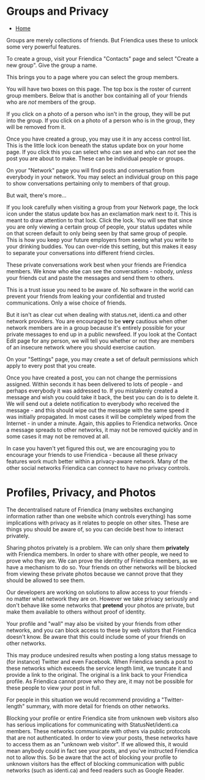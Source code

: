 Groups and Privacy
==================

* [Home](help)


Groups are merely collections of friends. But Friendica uses these to unlock some very powerful features. 

To create a group, visit your Friendica "Contacts" page and select "Create a new group". Give the group a name.

This brings you to a page where you can select the group members. 

You will have two boxes on this page. The top box is the roster of current group members. Below that is another box containing all of your friends who are *not* members of the group. 

If you click on a photo of a person who isn't in the group, they will be put into the group. If you click on a photo of a person who is in the group, they will be removed from it. 

Once you have created a group, you may use it in any access control list. This is the little lock icon beneath the status update box on your home page. If you click this you can select who can see and who can *not* see the post you are about to make.  These can be individual people or groups. 

On your "Network" page you will find posts and conversation from everybody in your network. You may select an individual group on this page to show conversations pertaining only to members of that group. 

But wait, there's more...

If you look carefully when visiting a group from your Network page, the lock icon under the status update box has an exclamation mark next to it. This is meant to draw attention to that lock. Click the lock. You will see that since you are only viewing a certain group of people, your status updates while on that screen default to only being seen by that same group of people. This is how you keep your future employers from seeing what you write to your drinking buddies.  You can over-ride this setting, but this makes it easy to separate your conversations into different friend circles.

These private conversations work best when your friends are Friendica members. We know who else can see the conversations - nobody, *unless* your friends cut and paste the messages and send them to others. 

This is a trust issue you need to be aware of. No software in the world can prevent your friends from leaking your confidential and trusted communications. Only a wise choice of friends.  

But it isn't as clear cut when dealing with status.net, identi.ca and other network providers. You are encouraged to be **very** cautious when other network members are in a group because it's entirely possible for your private messages to end up in a public newsfeed. If you look at the Contact Edit page for any person, we will tell you whether or not they are members of an insecure network where you should exercise caution.

On your "Settings" page, you may create a set of default permissions which apply to every post that you create. 

Once you have created a post, you can not change the permissions assigned. Within seconds it has been delivered to lots of people - and perhaps everybody it was addressed to. If you mistakenly created a message and wish you could take it back, the best you can do is to delete it. We will send out a delete notification to everybody who received the message - and this should wipe out the message with the same speed it was initially propagated. In most cases it will be completely wiped from the Internet - in under a minute. Again, this applies to Friendica networks. Once a message spreads to other networks, it may not be removed quickly and in some cases it may not be removed at all. 

In case you haven't yet figured this out, we are encouraging you to encourage your friends to use Friendica - because all these privacy features work much better within a privacy-aware network. Many of the other social networks Friendica can connect to have no privacy controls. 


Profiles, Privacy, and Photos
=============================

The decentralised nature of Friendica (many websites exchanging information rather than one website which controls everything) has some implications with privacy as it relates to people on other sites. These are things you should be aware of, so you can decide best how to interact privately.

Sharing photos privately is a problem. We can only share them __privately__ with Friendica members. In order to share with other people, we need to prove who they are. We can prove the identity of Friendica members, as we have a mechanism to do so. Your friends on other networks will be blocked from viewing these private photos because we cannot prove that they should be allowed to see them.

Our developers are working on solutions to allow access to your friends - no matter what network they are on. However we take privacy seriously and don't behave like some networks that __pretend__ your photos are private, but make them available to others without proof of identity.

Your profile and "wall" may also be visited by your friends from other networks, and you can block access to these by web visitors that Friendica doesn't know. Be aware that this could include some of your friends on other networks.

This may produce undesired results when posting a long status message to (for instance) Twitter and even Facebook. When Friendica sends a post to these networks which exceeds the service length limit, we truncate it and provide a link to the original. The original is a link back to your Friendica profile. As Friendica cannot prove who they are, it may not be possible for these people to view your post in full.    

For people in this situation we would recommend providing a "Twitter-length" summary, with more detail for friends on other networks.

Blocking your profile or entire Friendica site from unknown web visitors also has serious implications for communicating with StatusNet/identi.ca members. These networks communicate with others via public protocols that are not authenticated. In order to view your posts, these networks have to access them as an "unknown web visitor". If we allowed this, it would mean anybody could in fact see your posts, and you've instructed Friendica not to allow this. So be aware that the act of blocking your profile to unknown visitors has the effect of blocking communication with public networks (such as identi.ca) and feed readers such as Google Reader.   